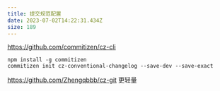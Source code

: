 ```yaml
---
title: 提交规范配置
date: 2023-07-02T14:22:31.434Z
size: 189
---
```

https://github.com/commitizen/cz-cli

```shell
npm install -g commitizen
commitizen init cz-conventional-changelog --save-dev --save-exact
```

https://github.com/Zhengqbbb/cz-git
更轻量
